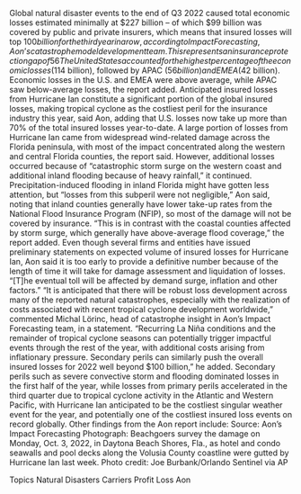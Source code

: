 Global natural disaster events to the end of Q3 2022 caused total economic losses estimated minimally at $227 billion – of which $99 billion was covered by public and private insurers, which means that insured losses will top $100 billion for the third year in a row, according to Impact Forecasting, Aon’s catastrophe model development team.
This represents an insurance protection gap of 56% (or the difference between total economic losses and insured losses), said the Aon report titled “Q3 Global Catastrophe Recap – October 2022.”
The United States accounted for the highest percentage of the economic losses ($114 billion), followed by APAC ($56 billion) and EMEA ($42 billion). Economic losses in the U.S. and EMEA were above average, while APAC saw below-average losses, the report added.
Anticipated insured losses from Hurricane Ian constitute a significant portion of the global insured losses, making tropical cyclone as the costliest peril for the insurance industry this year, said Aon, adding that U.S. losses now take up more than 70% of the total insured losses year-to-date.
A large portion of losses from Hurricane Ian came from widespread wind-related damage across the Florida peninsula, with most of the impact concentrated along the western and central Florida counties, the report said.
However, additional losses occurred because of “catastrophic storm surge on the western coast and additional inland flooding because of heavy rainfall,” it continued.
Precipitation-induced flooding in inland Florida might have gotten less attention, but “losses from this subperil were not negligible,” Aon said, noting that inland counties generally have lower take-up rates from the National Flood Insurance Program (NFIP), so most of the damage will not be covered by insurance.
“This is in contrast with the coastal counties affected by storm surge, which generally have above-average flood coverage,” the report added.
Even though several firms and entities have issued preliminary statements on expected volume of insured losses for Hurricane Ian, Aon said it is too early to provide a definitive number because of the length of time it will take for damage assessment and liquidation of losses. “[T]he eventual toll will be affected by demand surge, inflation and other factors.”
“It is anticipated that there will be robust loss development across many of the reported natural catastrophes, especially with the realization of costs associated with recent tropical cyclone development worldwide,” commented Michal Lörinc, head of catastrophe insight in Aon’s Impact Forecasting team, in a statement.
“Recurring La Niña conditions and the remainder of tropical cyclone seasons can potentially trigger impactful events through the rest of the year, with additional costs arising from inflationary pressure. Secondary perils can similarly push the overall insured losses for 2022 well beyond $100 billion,” he added.
Secondary perils such as severe convective storm and flooding dominated losses in the first half of the year, while losses from primary perils accelerated in the third quarter due to tropical cyclone activity in the Atlantic and Western Pacific, with Hurricane Ian anticipated to be the costliest singular weather event for the year, and potentially one of the costliest insured loss events on record globally.
Other findings from the Aon report include:
Source: Aon’s Impact Forecasting
Photograph: Beachgoers survey the damage on Monday, Oct. 3, 2022, in Daytona Beach Shores, Fla., as hotel and condo seawalls and pool decks along the Volusia County coastline were gutted by Hurricane Ian last week. Photo credit: Joe Burbank/Orlando Sentinel via AP

Topics
Natural Disasters
Carriers
Profit Loss
Aon
